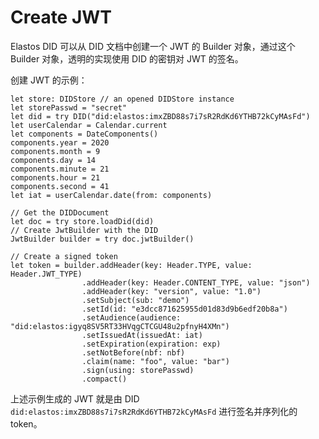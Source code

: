# Create JWT

Elastos DID 可以从 DID 文档中创建一个 JWT 的 Builder 对象，通过这个 Builder 对象，透明的实现使用 DID 的密钥对 JWT 的签名。

创建 JWT 的示例：

```
let store: DIDStore // an opened DIDStore instance
let storePasswd = "secret"
let did = try DID("did:elastos:imxZBD88s7i7sR2RdKd6YTHB72kCyMAsFd")
let userCalendar = Calendar.current
let components = DateComponents()
components.year = 2020
components.month = 9
components.day = 14
components.minute = 21
components.hour = 21
components.second = 41
let iat = userCalendar.date(from: components)

// Get the DIDDocument
let doc = try store.loadDid(did)
// Create JwtBuilder with the DID
JwtBuilder builder = try doc.jwtBuilder()

// Create a signed token
let token = builder.addHeader(key: Header.TYPE, value: Header.JWT_TYPE)
				.addHeader(key: Header.CONTENT_TYPE, value: "json")
				.addHeader(key: "version", value: "1.0")
				.setSubject(sub: "demo")
				.setId(id: "e3dcc871625955d01d83d9b6edf20b8a")
				.setAudience(audience: "did:elastos:igyq8SV5RT33HVqgCTCGU48u2pfnyH4XMn")
				.setIssuedAt(issuedAt: iat)
				.setExpiration(expiration: exp)
				.setNotBefore(nbf: nbf)
				.claim(name: "foo", value: "bar")
				.sign(using: storePasswd)
				.compact()
```

上述示例生成的 JWT 就是由 DID `did:elastos:imxZBD88s7i7sR2RdKd6YTHB72kCyMAsFd` 进行签名并序列化的 token。

